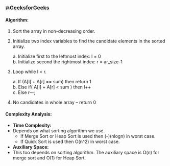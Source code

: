 ### [:boom:GeeksforGeeks](https://www.geeksforgeeks.org/given-an-array-a-and-a-number-x-check-for-pair-in-a-with-sum-as-x/)  
#### Algorithm:  
1) Sort the array in non-decreasing order.  
2) Initialize two index variables to find the candidate elements in the sorted array.  

   a. Initialize first to the leftmost index: l = 0  
   b. Initialize second the rightmost index: r = ar_size-1  

3) Loop while l < r.  

    a. If (A[l] + A[r] == sum) then return 1  
    b. Else if( A[l] + A[r] < sum ) then l++  
    c. Else r–-;  

4) No candidates in whole array – return 0

#### Complexity Analysis:     
   * **Time Complexity:** 
   * Depends on what sorting algorithm we use.    
        * If Merge Sort or Heap Sort is used then (-)(nlogn) in worst case.
        * If Quick Sort is used then O(n^2) in worst case.
   * **Auxiliary Space:**     
   * This too depends on sorting algorithm. The auxiliary space is O(n) for merge sort and O(1) for Heap Sort.

